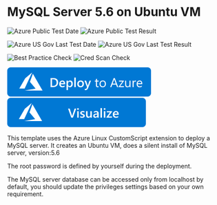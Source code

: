 # MySQL Server 5.6 on Ubuntu VM

![Azure Public Test Date](https://azurequickstartsservice.blob.core.windows.net/badges/mysql-standalone-server-ubuntu/PublicLastTestDate.svg)
![Azure Public Test Result](https://azurequickstartsservice.blob.core.windows.net/badges/mysql-standalone-server-ubuntu/PublicDeployment.svg)

![Azure US Gov Last Test Date](https://azurequickstartsservice.blob.core.windows.net/badges/mysql-standalone-server-ubuntu/FairfaxLastTestDate.svg)
![Azure US Gov Last Test Result](https://azurequickstartsservice.blob.core.windows.net/badges/mysql-standalone-server-ubuntu/FairfaxDeployment.svg)

![Best Practice Check](https://azurequickstartsservice.blob.core.windows.net/badges/mysql-standalone-server-ubuntu/BestPracticeResult.svg)
![Cred Scan Check](https://azurequickstartsservice.blob.core.windows.net/badges/mysql-standalone-server-ubuntu/CredScanResult.svg)

[![Deploy To Azure](https://raw.githubusercontent.com/Azure/azure-quickstart-templates/master/1-CONTRIBUTION-GUIDE/images/deploytoazure.svg?sanitize=true)]("https://portal.azure.com/#create/Microsoft.Template/uri/https%3A%2F%2Fraw.githubusercontent.com%2FAzure%2Fazure-quickstart-templates%2Fmaster%2Fmysql-standalone-server-ubuntu%2Fazuredeploy.json")  [![Visualize](https://raw.githubusercontent.com/Azure/azure-quickstart-templates/master/1-CONTRIBUTION-GUIDE/images/visualizebutton.svg?sanitize=true)]("http://armviz.io/#/?load=https%3A%2F%2Fraw.githubusercontent.com%2FAzure%2Fazure-quickstart-templates%2Fmaster%2Fmysql-standalone-server-ubuntu%2Fazuredeploy.json")

This template uses the Azure Linux CustomScript extension to deploy a MySQL server. It creates an Ubuntu VM, does a silent install of MySQL server, version:5.6

The root password is defined by yourself during the deployment.

The MySQL server database can be accessed only from localhost by default, you should update the privileges settings based on your own requirement.

